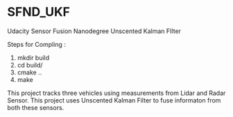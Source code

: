 # SFND_UKF
Udacity Sensor Fusion Nanodegree Unscented Kalman FIlter

Steps for Compling : 

1. mkdir build
2. cd build/
3. cmake ..
4. make

This project tracks three vehicles using measurements from Lidar and Radar Sensor. This project uses Unscented Kalman Filter to fuse informaton from both these sensors.
